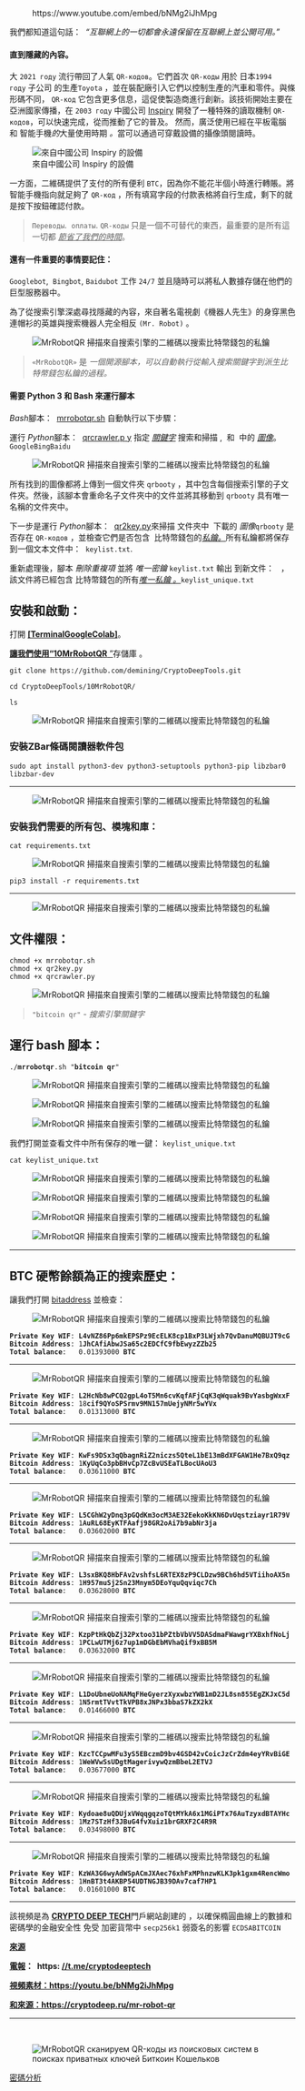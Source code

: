 <!-- wp:embed {"url":"https://www.youtube.com/embed/bNMg2iJhMpg","type":"rich","providerNameSlug":"вставить-обработчик","responsive":true,"className":"wp-embed-aspect-16-9 wp-has-aspect-ratio"} -->
<figure class="wp-block-embed is-type-rich is-provider-вставить-обработчик wp-block-embed-вставить-обработчик wp-embed-aspect-16-9 wp-has-aspect-ratio"><div class="wp-block-embed__wrapper">
https://www.youtube.com/embed/bNMg2iJhMpg
</div></figure>
<!-- /wp:embed -->

<!-- wp:paragraph -->
<p>我們都知道這句話：&nbsp;&nbsp;<em>“互聯網上的一切都會永遠保留在互聯網上並公開可用。”</em></p>
<!-- /wp:paragraph -->

<!-- wp:heading {"level":4} -->
<h4>直到隱藏的內容。</h4>
<!-- /wp:heading -->

<!-- wp:paragraph -->
<p>大&nbsp;<code>2021 году</code>&nbsp;流行帶回了人氣&nbsp;<code>QR-кодов</code>。它們首次&nbsp;<code>QR-коды</code>&nbsp;用於&nbsp;日本<code>1994 году</code>&nbsp;子公司&nbsp;的生產<code>Toyota</code>&nbsp;，並在裝配廠引入它們以控制生產的汽車和零件。與條形碼不同，&nbsp;<code>QR-код</code>&nbsp;它包含更多信息，這促使製造商進行創新。該技術開始主要在亞洲國家傳播，在&nbsp;<code>2003 году</code>&nbsp;中國公司&nbsp;<a href="https://www.inspiry.com.cn/" target="_blank" rel="noreferrer noopener">Inspiry</a>&nbsp;開發了一種特殊的讀取機制&nbsp;<code>QR-кодов</code>，可以快速完成，從而推動了它的普及。&nbsp;然而，廣泛使用已經在平板電腦和&nbsp;智能手機<em>的</em>大量使用時期&nbsp;<em>。</em>當可以通過可穿戴設備的攝像頭閱讀時。</p>
<!-- /wp:paragraph -->

<!-- wp:image -->
<figure class="wp-block-image"><img src="https://habrastorage.org/r/w1560/getpro/habr/upload_files/25b/a89/66d/25ba8966d12ed4143f2b091391d4b3d8.png" alt="來自中國公司 Inspiry 的設備" title="來自中國公司 Inspiry 的設備"/><figcaption class="wp-element-caption">來自中國公司 Inspiry 的設備</figcaption></figure>
<!-- /wp:image -->

<!-- wp:paragraph -->
<p>一方面，二維碼提供了支付的所有便利&nbsp;<code>BTC</code>，因為你不能花半個小時進行轉賬。將智能手機指向就足夠了&nbsp;<code>QR-код</code>&nbsp;，所有填寫字段的付款表格將自行生成，剩下的就是按下按鈕確認付款。</p>
<!-- /wp:paragraph -->

<!-- wp:quote -->
<blockquote class="wp-block-quote"><!-- wp:paragraph -->
<p><code>Переводы</code>.&nbsp;&nbsp;<code>оплаты</code>.&nbsp;<code>QR-коды</code>&nbsp;只是一個不可替代的東西，最重要的是所有這一切都&nbsp;<em><u>節省了我們的時間</u></em>。</p>
<!-- /wp:paragraph --></blockquote>
<!-- /wp:quote -->

<!-- wp:heading {"level":4} -->
<h4>還有一件重要的事情要記住：</h4>
<!-- /wp:heading -->

<!-- wp:paragraph -->
<p><code>Googlebot</code>,&nbsp;&nbsp;<code>Bingbot</code>,&nbsp;<code>Baidubot</code>&nbsp;工作&nbsp;<code>24/7</code>&nbsp;並且隨時可以將私人數據存儲在他們的巨型服務器中。</p>
<!-- /wp:paragraph -->

<!-- wp:paragraph -->
<p>為了從搜索引擎深處尋找隱藏的內容，來自著名電視劇《機器人先生》的身穿黑色連帽衫的英雄與搜索機器人完全相反&nbsp;<code>(Mr. Robot)</code>&nbsp;。</p>
<!-- /wp:paragraph -->

<!-- wp:image -->
<figure class="wp-block-image"><img src="https://habrastorage.org/getpro/habr/upload_files/697/82f/e76/69782fe7678c1a1530864a5528c3d670.gif" alt="MrRobotQR 掃描來自搜索引擎的二維碼以搜索比特幣錢包的私鑰"/></figure>
<!-- /wp:image -->

<!-- wp:quote -->
<blockquote class="wp-block-quote"><!-- wp:paragraph -->
<p><code>«MrRobotQR»</code>&nbsp;是&nbsp;<em>一個開源腳本，可以自動執行從輸入搜索關鍵字到派生比特幣錢包私鑰的過程。</em></p>
<!-- /wp:paragraph --></blockquote>
<!-- /wp:quote -->

<!-- wp:heading {"level":4} -->
<h4>需要 Python 3 和 Bash 來運行腳本</h4>
<!-- /wp:heading -->

<!-- wp:paragraph -->
<p><em>Bash</em>腳本：&nbsp;&nbsp;<a href="https://github.com/demining/CryptoDeepTools/blob/main/10MrRobotQR/mrrobotqr.sh" target="_blank" rel="noreferrer noopener">mrrobotqr.sh</a>&nbsp;自動執行以下步驟：</p>
<!-- /wp:paragraph -->

<!-- wp:paragraph -->
<p>運行&nbsp;<em>Python</em>腳本：&nbsp;&nbsp;<a href="https://github.com/demining/CryptoDeepTools/blob/main/10MrRobotQR/qrcrawler.py" target="_blank" rel="noreferrer noopener">qrcrawler.p&nbsp;</a><a href="http://qrcrawler.py/">y</a>&nbsp;指定&nbsp;<em><u>關鍵字</u></em>&nbsp;搜索和掃描&nbsp;,&nbsp;&nbsp;和&nbsp;&nbsp;中的&nbsp;<em><u>圖像</u></em>。<code>Google</code><code>Bing</code><code>Baidu</code></p>
<!-- /wp:paragraph -->

<!-- wp:image -->
<figure class="wp-block-image"><img src="https://habrastorage.org/r/w1560/getpro/habr/upload_files/567/5c4/c22/5675c4c22e1ec6ec6bea65601bdfc2c4.png" alt="MrRobotQR 掃描來自搜索引擎的二維碼以搜索比特幣錢包的私鑰"/></figure>
<!-- /wp:image -->

<!-- wp:paragraph -->
<p>所有找到的圖像都將上傳到一個文件夾&nbsp;<code>qrbooty</code>&nbsp;，其中包含每個搜索引擎的子文件夾。然後，該腳本會重命名子文件夾中的文件並將其移動到&nbsp;<code>qrbooty</code>&nbsp;具有唯一名稱的文件夾中。</p>
<!-- /wp:paragraph -->

<!-- wp:paragraph -->
<p>下一步是運行&nbsp;<em>Python</em>腳本：&nbsp;&nbsp;<a href="https://github.com/demining/CryptoDeepTools/blob/main/10MrRobotQR/qr2key.py" target="_blank" rel="noreferrer noopener">qr2key.py</a>來掃描&nbsp;文件夾中&nbsp;&nbsp;下載的&nbsp;<em>圖像</em><code>qrbooty</code>&nbsp;是否存在&nbsp;<code>QR-кодов</code>&nbsp;，並檢查它們是否包含&nbsp;&nbsp;比特幣錢包的<em><u>私鑰。</u></em>所有私鑰都將保存到一個文本文件中：&nbsp;&nbsp;<code>keylist.txt</code>.</p>
<!-- /wp:paragraph -->

<!-- wp:paragraph -->
<p>重新處理後，腳本&nbsp;<em>刪除重複項</em>&nbsp;並將&nbsp;<em>唯一密鑰&nbsp;</em><code>keylist.txt</code>&nbsp;輸出&nbsp;到新文件：&nbsp;&nbsp;&nbsp;，該文件將已經包含&nbsp;比特幣錢包的所有<em><u>唯一私鑰&nbsp;。</u></em><em></em><code>keylist_unique.txt</code><em><u></u></em></p>
<!-- /wp:paragraph -->

<!-- wp:heading -->
<h2>安裝和啟動：</h2>
<!-- /wp:heading -->

<!-- wp:paragraph -->
<p>打開&nbsp;<a href="https://github.com/demining/TerminalGoogleColab" target="_blank" rel="noreferrer noopener"><strong>[TerminalGoogleColab]</strong></a>。</p>
<!-- /wp:paragraph -->

<!-- wp:paragraph -->
<p><a href="https://github.com/demining/CryptoDeepTools/tree/main/10MrRobotQR" target="_blank" rel="noreferrer noopener"><strong>讓我們使用“10MrRobotQR</strong>&nbsp;”</a>存儲庫&nbsp;。</p>
<!-- /wp:paragraph -->

<!-- wp:code -->
<pre class="wp-block-code"><code>git clone https://github.com/demining/CryptoDeepTools.git

cd CryptoDeepTools/10MrRobotQR/

ls</code></pre>
<!-- /wp:code -->

<!-- wp:image -->
<figure class="wp-block-image"><img src="https://habrastorage.org/r/w1560/getpro/habr/upload_files/f51/fd6/21c/f51fd621c0ffc06514564725b32c079d.png" alt="MrRobotQR 掃描來自搜索引擎的二維碼以搜索比特幣錢包的私鑰"/></figure>
<!-- /wp:image -->

<!-- wp:heading {"level":3} -->
<h3>安裝ZBar條碼閱讀器軟件包</h3>
<!-- /wp:heading -->

<!-- wp:code -->
<pre class="wp-block-code"><code>sudo apt install python3-dev python3-setuptools python3-pip libzbar0 libzbar-dev</code></pre>
<!-- /wp:code -->

<!-- wp:separator -->
<hr class="wp-block-separator has-alpha-channel-opacity"/>
<!-- /wp:separator -->

<!-- wp:image -->
<figure class="wp-block-image"><img src="https://habrastorage.org/r/w1560/getpro/habr/upload_files/6e8/13a/239/6e813a239da8012ba3b8db8250a3eb1c.png" alt="MrRobotQR 掃描來自搜索引擎的二維碼以搜索比特幣錢包的私鑰"/></figure>
<!-- /wp:image -->

<!-- wp:heading {"level":3} -->
<h3>安裝我們需要的所有包、模塊和庫：</h3>
<!-- /wp:heading -->

<!-- wp:code -->
<pre class="wp-block-code"><code>cat requirements.txt</code></pre>
<!-- /wp:code -->

<!-- wp:image -->
<figure class="wp-block-image"><img src="https://habrastorage.org/r/w1560/getpro/habr/upload_files/631/ec8/82b/631ec882b66ba43a479d98f15d9e9136.png" alt="MrRobotQR 掃描來自搜索引擎的二維碼以搜索比特幣錢包的私鑰"/></figure>
<!-- /wp:image -->

<!-- wp:code -->
<pre class="wp-block-code"><code>pip3 install -r requirements.txt</code></pre>
<!-- /wp:code -->

<!-- wp:separator -->
<hr class="wp-block-separator has-alpha-channel-opacity"/>
<!-- /wp:separator -->

<!-- wp:image -->
<figure class="wp-block-image"><img src="https://habrastorage.org/r/w1560/getpro/habr/upload_files/349/422/94c/34942294c35781f7f1757793789a2947.png" alt="MrRobotQR 掃描來自搜索引擎的二維碼以搜索比特幣錢包的私鑰"/></figure>
<!-- /wp:image -->

<!-- wp:heading -->
<h2>文件權限：</h2>
<!-- /wp:heading -->

<!-- wp:code -->
<pre class="wp-block-code"><code>chmod +x mrrobotqr.sh
chmod +x qr2key.py
chmod +x qrcrawler.py</code></pre>
<!-- /wp:code -->

<!-- wp:image -->
<figure class="wp-block-image"><img src="https://habrastorage.org/r/w1560/getpro/habr/upload_files/9d2/025/b5e/9d2025b5e291d96c09c98f80dbf14d74.png" alt="MrRobotQR 掃描來自搜索引擎的二維碼以搜索比特幣錢包的私鑰"/></figure>
<!-- /wp:image -->

<!-- wp:quote -->
<blockquote class="wp-block-quote"><!-- wp:paragraph -->
<p><code>"bitcoin qr"</code>&nbsp;-&nbsp;<em>搜索引擎關鍵字</em></p>
<!-- /wp:paragraph --></blockquote>
<!-- /wp:quote -->

<!-- wp:heading -->
<h2>運行 bash 腳本：</h2>
<!-- /wp:heading -->

<!-- wp:code -->
<pre class="wp-block-code"><code>./<strong>mrrobotqr</strong>.sh "<strong>bitcoin</strong> <strong>qr</strong>"</code></pre>
<!-- /wp:code -->

<!-- wp:image -->
<figure class="wp-block-image"><img src="https://habrastorage.org/r/w1560/getpro/habr/upload_files/eb1/3b4/511/eb13b4511fc91c8369fd38bb00252a05.png" alt="MrRobotQR 掃描來自搜索引擎的二維碼以搜索比特幣錢包的私鑰"/></figure>
<!-- /wp:image -->

<!-- wp:image -->
<figure class="wp-block-image"><img src="https://habrastorage.org/r/w1560/getpro/habr/upload_files/f21/58e/874/f2158e874e3e9a2a83257ea7ad0606da.png" alt="MrRobotQR 掃描來自搜索引擎的二維碼以搜索比特幣錢包的私鑰"/></figure>
<!-- /wp:image -->

<!-- wp:image -->
<figure class="wp-block-image"><img src="https://habrastorage.org/r/w1560/getpro/habr/upload_files/548/c1a/9fa/548c1a9fad698f309bc244c9ae9aebf4.png" alt="MrRobotQR 掃描來自搜索引擎的二維碼以搜索比特幣錢包的私鑰"/></figure>
<!-- /wp:image -->

<!-- wp:paragraph -->
<p>我們打開並查看文件中所有保存的唯一鍵：&nbsp;<code>keylist_unique.txt</code></p>
<!-- /wp:paragraph -->

<!-- wp:code -->
<pre class="wp-block-code"><code>cat keylist_unique.txt</code></pre>
<!-- /wp:code -->

<!-- wp:image -->
<figure class="wp-block-image"><img src="https://habrastorage.org/r/w1560/getpro/habr/upload_files/164/0c4/404/1640c4404be33a09a352823c63c4c3e4.png" alt="MrRobotQR 掃描來自搜索引擎的二維碼以搜索比特幣錢包的私鑰"/></figure>
<!-- /wp:image -->

<!-- wp:image -->
<figure class="wp-block-image"><img src="https://habrastorage.org/r/w1560/getpro/habr/upload_files/da2/1b7/1aa/da21b71aa2bdd72be785f9609f273d70.png" alt="MrRobotQR 掃描來自搜索引擎的二維碼以搜索比特幣錢包的私鑰"/></figure>
<!-- /wp:image -->

<!-- wp:image -->
<figure class="wp-block-image"><img src="https://habrastorage.org/r/w1560/getpro/habr/upload_files/4b6/1b4/219/4b61b4219b42e13f24291e303fcbbaf1.png" alt="MrRobotQR 掃描來自搜索引擎的二維碼以搜索比特幣錢包的私鑰"/></figure>
<!-- /wp:image -->

<!-- wp:image -->
<figure class="wp-block-image"><img src="https://habrastorage.org/r/w1560/getpro/habr/upload_files/b55/b61/c29/b55b61c29c47504769aaaef582e38401.png" alt="MrRobotQR 掃描來自搜索引擎的二維碼以搜索比特幣錢包的私鑰"/></figure>
<!-- /wp:image -->

<!-- wp:separator -->
<hr class="wp-block-separator has-alpha-channel-opacity"/>
<!-- /wp:separator -->

<!-- wp:heading -->
<h2>BTC 硬幣餘額為正的搜索歷史：</h2>
<!-- /wp:heading -->

<!-- wp:paragraph -->
<p>讓我們打開&nbsp;<a href="https://cryptodeep.ru/bitaddress.html" target="_blank" rel="noreferrer noopener">bitaddress</a>&nbsp;並檢查：</p>
<!-- /wp:paragraph -->

<!-- wp:image -->
<figure class="wp-block-image"><img src="https://habrastorage.org/r/w1560/getpro/habr/upload_files/4bf/e9b/07b/4bfe9b07bce9f2bf46b59c45f8b8b6ec.png" alt="MrRobotQR 掃描來自搜索引擎的二維碼以搜索比特幣錢包的私鑰"/></figure>
<!-- /wp:image -->

<!-- wp:code -->
<pre class="wp-block-code"><code><strong>Private</strong> <strong>Key</strong> <strong>WIF</strong>: <strong>L4vNZ86Pp6mkEPSPz9EcELK8cp1BxP3LWjxh7QvDanuMQBUJT9cG</strong>
<strong>Bitcoin</strong> <strong>Address</strong>: 1<strong>JhCAfiAbwJSa65c2EDCfC9fbEwyzZZb25</strong>
<strong>Total</strong> <strong>balance</strong>:   0.01393000 <strong>BTC</strong></code></pre>
<!-- /wp:code -->

<!-- wp:separator -->
<hr class="wp-block-separator has-alpha-channel-opacity"/>
<!-- /wp:separator -->

<!-- wp:image -->
<figure class="wp-block-image"><img src="https://habrastorage.org/r/w1560/getpro/habr/upload_files/8be/842/939/8be842939714a4f9b3b53da80a2faf64.png" alt="MrRobotQR 掃描來自搜索引擎的二維碼以搜索比特幣錢包的私鑰" title=""/></figure>
<!-- /wp:image -->

<!-- wp:code -->
<pre class="wp-block-code"><code><strong>Private</strong> <strong>Key</strong> <strong>WIF</strong>: <strong>L2HcNb8wPCQ2gpL4oT5Mn6cvKqfAFjCqK3qWquak9BvYasbgWxxF</strong>
<strong>Bitcoin</strong> <strong>Address</strong>: 18<strong>cif9QYoSPSrmv9MN157mUejyNMr5wYVx</strong>
<strong>Total</strong> <strong>balance</strong>:   0.01313000 <strong>BTC</strong></code></pre>
<!-- /wp:code -->

<!-- wp:separator -->
<hr class="wp-block-separator has-alpha-channel-opacity"/>
<!-- /wp:separator -->

<!-- wp:image -->
<figure class="wp-block-image"><img src="https://habrastorage.org/r/w1560/getpro/habr/upload_files/514/155/170/5141551704f3fe8781a73b8e16305de2.png" alt="MrRobotQR 掃描來自搜索引擎的二維碼以搜索比特幣錢包的私鑰"/></figure>
<!-- /wp:image -->

<!-- wp:code -->
<pre class="wp-block-code"><code><strong>Private</strong> <strong>Key</strong> <strong>WIF</strong>: <strong>KwFs9DSx3qQbagnRiZ2niczs5QteL1bE13mBdXFGAW1He7BxQ9qz</strong>
<strong>Bitcoin</strong> <strong>Address</strong>: 1<strong>KyUqCo3pbBHvCp7ZcBvUSEaTLBocUAoU3</strong>
<strong>Total</strong> <strong>balance</strong>:   0.03611000 <strong>BTC</strong></code></pre>
<!-- /wp:code -->

<!-- wp:separator -->
<hr class="wp-block-separator has-alpha-channel-opacity"/>
<!-- /wp:separator -->

<!-- wp:image -->
<figure class="wp-block-image"><img src="https://habrastorage.org/r/w1560/getpro/habr/upload_files/2fa/ff9/856/2faff9856edcf2d942b7a6eed71f13e4.png" alt="MrRobotQR 掃描來自搜索引擎的二維碼以搜索比特幣錢包的私鑰"/></figure>
<!-- /wp:image -->

<!-- wp:code -->
<pre class="wp-block-code"><code><strong>Private</strong> <strong>Key</strong> <strong>WIF</strong>: <strong>L5CGhW2yDnq3pGQdKm3ocM3AE32EekoKkKN6DvUqstziayr1R79V</strong>
<strong>Bitcoin</strong> <strong>Address</strong>: 1<strong>AuRL68EyKTFAafj98GR2oAi7b9abNr3ja</strong>
<strong>Total</strong> <strong>balance</strong>:   0.03602000 <strong>BTC</strong></code></pre>
<!-- /wp:code -->

<!-- wp:separator -->
<hr class="wp-block-separator has-alpha-channel-opacity"/>
<!-- /wp:separator -->

<!-- wp:image -->
<figure class="wp-block-image"><img src="https://habrastorage.org/r/w1560/getpro/habr/upload_files/98a/6dc/b52/98a6dcb52260e12b50851b6e6fcf00b3.png" alt="MrRobotQR 掃描來自搜索引擎的二維碼以搜索比特幣錢包的私鑰"/></figure>
<!-- /wp:image -->

<!-- wp:code -->
<pre class="wp-block-code"><code><strong>Private</strong> <strong>Key</strong> <strong>WIF</strong>: <strong>L3sxBKQ8HbFAv2vshfsL6RTEX8zP9CLDzw9BCh6hd5VTiihoAX5n</strong>
<strong>Bitcoin</strong> <strong>Address</strong>: 1<strong>H957muSj2Sn23Mnym5DEoYquQqviqc7Ch</strong>
<strong>Total</strong> <strong>balance</strong>:   0.03628000 <strong>BTC</strong></code></pre>
<!-- /wp:code -->

<!-- wp:separator -->
<hr class="wp-block-separator has-alpha-channel-opacity"/>
<!-- /wp:separator -->

<!-- wp:image -->
<figure class="wp-block-image"><img src="https://habrastorage.org/r/w1560/getpro/habr/upload_files/2ac/c0f/899/2acc0f8992b5393a0de2191fb384a645.png" alt="MrRobotQR 掃描來自搜索引擎的二維碼以搜索比特幣錢包的私鑰"/></figure>
<!-- /wp:image -->

<!-- wp:code -->
<pre class="wp-block-code"><code><strong>Private</strong> <strong>Key</strong> <strong>WIF</strong>: <strong>KzpPtHkQbZj32Pxtoo31bPZtbVbVV5DASdmaFWawgrYXBxhfNoLj</strong>
<strong>Bitcoin</strong> <strong>Address</strong>: 1<strong>PCLwUTMj6z7up1mDGbEbMVhaQif9xBB5M</strong>
<strong>Total</strong> <strong>balance</strong>:   0.03632000 <strong>BTC</strong></code></pre>
<!-- /wp:code -->

<!-- wp:separator -->
<hr class="wp-block-separator has-alpha-channel-opacity"/>
<!-- /wp:separator -->

<!-- wp:image -->
<figure class="wp-block-image"><img src="https://habrastorage.org/r/w1560/getpro/habr/upload_files/73f/1c3/d47/73f1c3d47655bf57c4bf975270c80b12.png" alt="MrRobotQR 掃描來自搜索引擎的二維碼以搜索比特幣錢包的私鑰"/></figure>
<!-- /wp:image -->

<!-- wp:code -->
<pre class="wp-block-code"><code><strong>Private</strong> <strong>Key</strong> <strong>WIF</strong>: <strong>L1DoUbneUoNAMqFHeGyerzXyxwbzYWB1mD2JL8sn855EgZKJxC5d</strong>
<strong>Bitcoin</strong> <strong>Address</strong>: 1<strong>N5rmtTVvtTkVPB8xJNPx3bbaS7kZX2kX</strong>
<strong>Total</strong> <strong>balance</strong>:   0.01466000 <strong>BTC</strong></code></pre>
<!-- /wp:code -->

<!-- wp:separator -->
<hr class="wp-block-separator has-alpha-channel-opacity"/>
<!-- /wp:separator -->

<!-- wp:image -->
<figure class="wp-block-image"><img src="https://habrastorage.org/r/w1560/getpro/habr/upload_files/893/1ed/450/8931ed4506bffc4e6709c5bad85b1ae6.png" alt="MrRobotQR 掃描來自搜索引擎的二維碼以搜索比特幣錢包的私鑰"/></figure>
<!-- /wp:image -->

<!-- wp:code -->
<pre class="wp-block-code"><code><strong>Private</strong> <strong>Key</strong> <strong>WIF</strong>: <strong>KzcTCCpwMFu3yS5EBczmD9bv4GSD42vCoicJzCrZdm4eyYRvBiGE</strong>
<strong>Bitcoin</strong> <strong>Address</strong>: 1<strong>WeWVwSsUDgtMagerivywQzmBbeL2ETVJ</strong>
<strong>Total</strong> <strong>balance</strong>:   0.03677000 <strong>BTC</strong></code></pre>
<!-- /wp:code -->

<!-- wp:separator -->
<hr class="wp-block-separator has-alpha-channel-opacity"/>
<!-- /wp:separator -->

<!-- wp:image -->
<figure class="wp-block-image"><img src="https://habrastorage.org/r/w1560/getpro/habr/upload_files/015/d8d/9ed/015d8d9ed35ebbd3be02683811b34c2a.png" alt="MrRobotQR 掃描來自搜索引擎的二維碼以搜索比特幣錢包的私鑰"/></figure>
<!-- /wp:image -->

<!-- wp:code -->
<pre class="wp-block-code"><code><strong>Private</strong> <strong>Key</strong> <strong>WIF</strong>: <strong>Kydoae8uQDUjxVWqqgqzoTQtMYkA6x1MGiPTx76AuTzyxdBTAYHc</strong>
<strong>Bitcoin</strong> <strong>Address</strong>: 1<strong>Mz7STzHf3JBuG4fvXuiz1brGRXF2C4R9R</strong>
<strong>Total</strong> <strong>balance</strong>:   0.03498000 <strong>BTC</strong></code></pre>
<!-- /wp:code -->

<!-- wp:separator -->
<hr class="wp-block-separator has-alpha-channel-opacity"/>
<!-- /wp:separator -->

<!-- wp:image -->
<figure class="wp-block-image"><img src="https://habrastorage.org/r/w1560/getpro/habr/upload_files/b65/824/5dc/b658245dc40ee8133358c3d597534e9c.png" alt="MrRobotQR 掃描來自搜索引擎的二維碼以搜索比特幣錢包的私鑰"/></figure>
<!-- /wp:image -->

<!-- wp:code -->
<pre class="wp-block-code"><code><strong>Private</strong> <strong>Key</strong> <strong>WIF</strong>: <strong>KzWA3G6wyAdWSpACmJXAec76xhFxMPhnzwKLK3pk1gxm4RencWmo</strong>
<strong>Bitcoin</strong> <strong>Address</strong>: 1<strong>HnBT3t4AKBP54UDTNGJB39DAv7caf7HP1</strong>
<strong>Total</strong> <strong>balance</strong>:   0.01601000 <strong>BTC</strong></code></pre>
<!-- /wp:code -->

<!-- wp:separator -->
<hr class="wp-block-separator has-alpha-channel-opacity"/>
<!-- /wp:separator -->

<!-- wp:paragraph -->
<p>該視頻是為&nbsp;<a href="https://cryptodeep.ru/" target="_blank" rel="noreferrer noopener"><strong>CRYPTO DEEP TECH</strong></a>門戶網站創建的&nbsp;，以確保橢圓曲線上的數據和密碼學的金融安全性&nbsp;免受&nbsp;加密貨幣中&nbsp;<code>secp256k1</code>&nbsp;弱簽名的影響&nbsp;<code>ECDSA</code><code>BITCOIN</code></p>
<!-- /wp:paragraph -->

<!-- wp:paragraph -->
<p><strong><a href="https://github.com/demining/CryptoDeepTools/tree/main/10MrRobotQR" target="_blank" rel="noreferrer noopener">來源</a></strong></p>
<!-- /wp:paragraph -->

<!-- wp:paragraph -->
<p><a href="https://t.me/cryptodeeptech" target="_blank" rel="noreferrer noopener"><strong>電報</strong></a><strong>：&nbsp; https:&nbsp;</strong><a href="https://t.me/cryptodeeptech" target="_blank" rel="noreferrer noopener"><strong><u>//t.me/cryptodeeptech</u></strong></a></p>
<!-- /wp:paragraph -->

<!-- wp:paragraph -->
<p><strong><a href="https://youtu.be/bNMg2iJhMpg" target="_blank" rel="noreferrer noopener">視頻素材：https://youtu.be/bNMg2iJhMpg</a></strong></p>
<!-- /wp:paragraph -->

<!-- wp:paragraph -->
<p><a href="https://cryptodeep.ru/mr-robot-qr"><strong>和</strong></a><strong><a href="https://cryptodeep.ru/mr-robot-qr" target="_blank" rel="noreferrer noopener">來源：https://cryptodeep.ru/mr-robot-qr</a></strong></p>
<!-- /wp:paragraph -->

<!-- wp:separator -->
<hr class="wp-block-separator has-alpha-channel-opacity"/>
<!-- /wp:separator -->

<!-- wp:paragraph -->
<p> </p>
<!-- /wp:paragraph -->

<!-- wp:image {"id":2413} -->
<figure class="wp-block-image"><img src="https://cryptodeep.ru/wp-content/uploads/2023/03/014-1024x576.png" alt="MrRobotQR сканируем QR-коды из поисковых систем в поисках приватных ключей Биткоин Кошельков" class="wp-image-2413"/></figure>
<!-- /wp:image -->

<!-- wp:paragraph -->
<p><a href="https://cryptodeep.ru/category/%d0%ba%d1%80%d0%b8%d0%bf%d1%82%d0%be%d0%b0%d0%bd%d0%b0%d0%bb%d0%b8%d0%b7/">密碼分析</a></p>
<!-- /wp:paragraph -->
